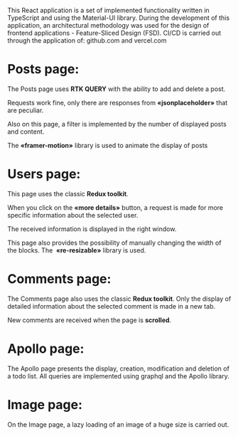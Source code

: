 This React application is a set of implemented functionality written in TypeScript and using
the Material-UI library. During the development of this application, an architectural methodology was used for the design of frontend applications - Feature-Sliced Design (FSD). CI/CD is carried out through the application of: github.com and vercel.com


# Posts page:

  The Posts page uses <strong>RTK QUERY</strong> with the ability to add and delete a post.

  Requests work fine, only there are responses from <strong>«jsonplaceholder»</strong> that
  are peculiar.

  Also on this page, a filter is implemented by the number of displayed posts and content.

  The <strong>«framer-motion»</strong> library is used to animate the display of posts


# Users page:

  This page uses the classic <strong>Redux toolkit</strong>.

  When you click on the <strong>«more details»</strong> button, a request is made for more
  specific information about the selected user.

The received information is displayed in the right window.

  This page also provides the possibility of manually changing the width of the blocks.
  The&nbsp;
  <strong>«re-resizable»</strong> library is used.


# Comments page:

  The Comments page also uses the classic <strong>Redux toolkit</strong>. Only the display
  of detailed information about the selected comment is made in a new tab.

  New comments are received when the page is <strong>scrolled</strong>.
  
# Apollo page:

The Apollo page presents the display, creation, modification and deletion of a todo list.
All queries are implemented using graphql and the Apollo library.

# Image page:
On the Image page, a lazy loading of an image of a huge size is carried out.
